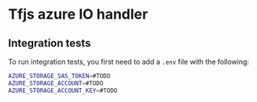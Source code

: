 # Tfjs azure IO handler

## Integration tests

To run integration tests, you first need to add a `.env` file with the following:

```sh
AZURE_STORAGE_SAS_TOKEN=#TODO
AZURE_STORAGE_ACCOUNT=#TODO
AZURE_STORAGE_ACCOUNT_KEY=#TODO
```
